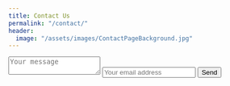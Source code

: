 ```yaml
---
title: Contact Us
permalink: "/contact/"
header:
  image: "/assets/images/ContactPageBackground.jpg"
---
```


<form name="contactus" action="thank-you" netlify-honeypot="\_gotcha" netlify>
    <textarea placeholder="Your message" name="message"></textarea>
    <input type="email" placeholder="Your email address" name="email">
    <input type="text" name="\_gotcha" style="display:none" /> <!-- formspree honeypot -->
    <button type="submit">Send</button>
</form>

